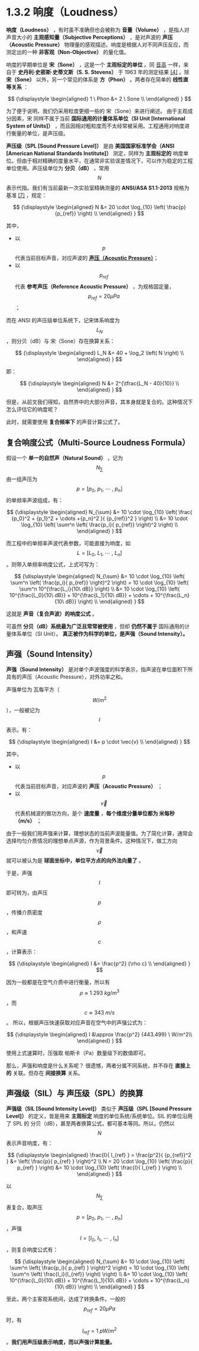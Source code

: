 
# 1.3.2 响度（Loudness）

**响度（Loudness）** ，有时虽不准确但也会被称为 **音量（Volume）** ，是指人对声音大小的 **主观感知量（Subjective Perceptions）** ，是对声波的 **声压（Acoustic Pressure）** 物理量的感观描述。响度是根据人对不同声压反应，而测定出的一种 **非客观（Non-Objective）** 的量化值。

响度的早期单位是 **宋（Sone）** ，这是一个 **主观标定的单位** 。同 [音高](Docs_1_3_1.md) 一样，来自于 **史丹利·史密斯·史蒂文斯（S. S. Stevens）** 于 1963 年的测定结果 [\[4\]][ref] 。除 **宋（Sone）** 以外，另一个常见的体系是 **方（Phon）** 。两者存在简单的 **线性直等关系** ：

$$
{\displaystyle 
 \begin{aligned}
   1 \ Phon &= 2 \ Sone \\
 \end{aligned}
}
$$

为了便于说明，我们仍采用粒度更细一些的 宋（Sone）来进行阐述。
由于主观成分因素，宋 同样不属于当前 **国际通用的计量体系单位（SI Unit [International System of Units]）** ，而且因相对粗粒度而不太经常被采用。工程通用对响度进行衡量的单位，是声压级。

**声压级（SPL [Sound Pressure Level]）** 是由 **美国国家标准学会（ANSI [American National Standards Institute]）** 测定，同样为 **主观标定的** 响度单位。但由于相对精确的度量水平，在通常非实验误差情况下，可以作为稳定的工程单位使用。声压级单位为 **分贝（dB）** ，常用 $$N$$ 表示代指。我们有当前最新一次实验室精确测量的 **ANSI/ASA S1.1-2013** 规格为基准 [\[7\]][ref] ，规定：

$$
{\displaystyle 
 \begin{aligned}
   N &= 20 \cdot \log_{10} \left( \frac{p}{p_{ref}} \right)  \\
 \end{aligned}
}
$$

其中，

- 以 $$p$$ 代表当前目标声音，对应声波的  **[声压（Acoustic Pressure）](Docs_1_2.md)**；
- 以 $$p_{ref}$$ 代表 **参考声压（Reference Acoustic Pressure）** ，为规格固定量， $$p_{ref} = 20 \mu Pa$$ ；

而在 ANSI 的声压级单位系统下，记宋体系响度为 $$L_N$$ ，则分贝（dB）与 宋（Sone）存在换算关系：

$$
{\displaystyle 
 \begin{aligned}
   L_N &= 40 + \log_2 \left( N \right) \\
 \end{aligned}
}
$$

即：

$$
{\displaystyle 
 \begin{aligned}
   N &= 2^{\tfrac{L_N - 40}{10}}  \\
 \end{aligned}
}
$$

但是，从前文我们得知，自然界中的大部分声音，其本身就是复合的。这种情况下怎么评估它的响度呢？

此时，就需要使用 **复合频率下** 的声音计算公式了。

## **复合响度公式（Multi-Source Loudness Formula）**

假设一个 **单一的自然声（Natural Sound）** ，记为 $$N_{\sum}$$ 由一组声压为 $$p = [p_0,\ p_1,\ \cdots \ ,\ p_n]$$ 的单频率声波组成，有：

$$
{\displaystyle 
 \begin{aligned}
   N_{\sum} &= 10 \cdot \log_{10} \left( \frac{ {p_0}^2 + {p_1}^2 + \cdots +{p_n}^2 }{ {p_{ref}}^2 } \right)  \\
     &= 10 \cdot \log_{10} \left( \sum^n \left( \frac{p_i}{ p_{ref}} \right)^2 \right)  \\
 \end{aligned}
}
$$

而工程中的单频率声波代表参数，可能直接为响度，如 $$L = [L_0,\ L_1,\ \cdots \ ,\ L_n]$$ 。则带入单频率响度公式，上式可写为：

$$
{\displaystyle 
 \begin{aligned}
   N_{\sum} &= 10 \cdot \log_{10} \left( \sum^n \left( \frac{p_i}{ p_{ref}} \right)^2 \right) = 10 \cdot \log_{10} \left( \sum^n 10^{\frac{L_i}{10\ dB}} \right)  \\
     &= 10 \cdot \log_{10} \left( 10^{\frac{L_0}{10\ dB}} + 10^{\frac{L_1}{10\ dB}} + \cdots + 10^{\frac{L_n}{10\ dB}}  \right)  \\
 \end{aligned}
}
$$

这就是 **声音（复合声波）的响度公式** 。

可虽然 **分贝（dB）系统最为广泛且常常被使用** ，但却 **仍然不属于** 国际通用的计量体系单位（SI Unit）。 **真正被作为科学的单位，是声强（Sound Intensity）。**

## **声强（Sound Intensity）**

**声强（Sound Intensity）** 是对单个声波强度的科学表示，指声波在单位面积下所具有的声压（Acoustic Pressure），对外功率之和。

声强单位为 瓦每平方（ $$W/m^2$$ ），一般被记为 $$I$$ 表示。有：

$$
{\displaystyle 
 \begin{aligned}
   I &= p \cdot \vec{v} \\
 \end{aligned}
}
$$

其中，
- 以 $$p$$ 代表当前目标声音，对应声波的 **声压（Acoustic Pressure）** ；
- 以 $$\vec{v}$$ 代表机械波的做功方向，是个 **速度量** ，**每个维度分量单位都为 米每秒（m/s）** ；

由于一般我们用声强来计算，理想状态的当前声波能量值。为了简化计算，通常会选择均匀介质情况的理想单点声源，作为背景条件。这种情况下，做工方向 $$\vec{v}$$ 就可以被认为是 **球面坐标中，单位平方点的向外法向量了** 。

于是，声强 $$I$$ 即可转为，由声压 $$p$$ ，传播介质密度 $$\rho$$ ，和声速 $$c$$ ，计算表示：

$$
{\displaystyle 
 \begin{aligned}
   I &= \frac{p^2} {\rho c} \\
 \end{aligned}
}
$$

因为一般都是在空气介质中进行衡量，所以有 $$\rho \approx 1.293 \ kg/m^3$$ ，而 $$c \approx 343 \ m/s$$ 。 所以，根据声压快速获取对应声音在空气中的声强公式为：

$$
{\displaystyle 
 \begin{aligned}
   I &\approx \frac{p^2} {443.499} \ W/m^2\\
 \end{aligned}
}
$$

使用上式速算时，压强取 帕斯卡（Pa）数量级下的数值即可。

那么，声强和响度是什么关系呢？
很遗憾，两者分属不同系统，并不存在 **直接上的** 关联。但存在 **间接换算** 关系。

## **声强级（SIL）与 声压级（SPL）的换算**

**声强级（SIL [Sound Intensity Level]）** 类似于 **声压级（SPL [Sound Pressure Level]）** 的定义，皆是用来 **主观标定** 响度的单位系统/系统单位。SIL 的单位沿用了 SPL 的 分贝（dB），甚至两者换算公式，都可基本等同。所以，仍然以 $$N$$ 表示声音响度，有：

$$
{\displaystyle 
 \begin{aligned}
   \frac{I}{ I_{ref} } = \frac{p^2}{ {p_{ref}}^2 } &= \left( \frac{p}{ p_{ref} } \right)^2 \\
   N = 20 \cdot \log_{10} \left( \frac{p}{ p_{ref} } \right) &= 10 \cdot \log_{10} \left( \frac{I}{ I_{ref} } \right) \\
 \end{aligned}
}
$$

以 $$N_{\sum}$$ 表复合，取声压 $$p = [p_0,\ p_1,\ \cdots \ ,\ p_n]$$ ，声强 $$I = [I_0,\ I_1,\ \cdots \ ,\ I_n]$$ ，则复合响度公式有：

$$
{\displaystyle 
 \begin{aligned}
   N_{\sum} &= 10 \cdot \log_{10} \left( \sum^n \left( \frac{p_i}{ p_{ref} } \right)^2 \right) = 10 \cdot \log_{10} \left( \sum^n \left( \frac{I_i}{I_{ref}} \right) \right)  \\
     &= 10 \cdot \log_{10} \left( 10^{\frac{L_0}{10\ dB}} + 10^{\frac{L_1}{10\ dB}} + \cdots + 10^{\frac{L_n}{10\ dB}}  \right)  \\
 \end{aligned}
}
$$

至此，两个主客观系统间，达成了转换条件。一般的 $$p_{ref} = 20 \mu Pa$$ 时，有 $$I_{ref} = 1 \ pW/m^2$$ 。**我们用声压级表示响度，而以声强计算能量。**


[ref]: References_1.md